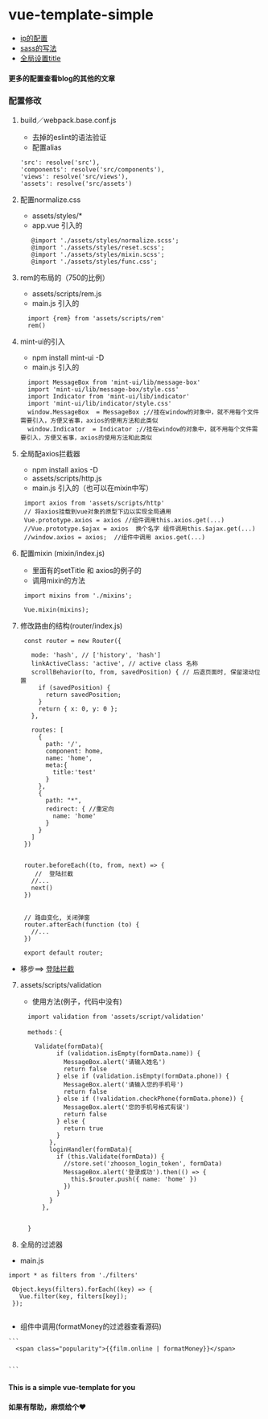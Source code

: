 # vue-template-simple

- [ip的配置](http://blog.csdn.net/zhooson/article/details/74389211)
- [sass的写法](http://blog.csdn.net/zhooson/article/details/63682280)
- [全局设置title](http://blog.csdn.net/zhooson/article/details/77409049)

#### 更多的配置查看blog的其他的文章

### 配置修改
1. build／webpack.base.conf.js
   - 去掉的eslint的语法验证
   - 配置alias
   ```
   'src': resolve('src'),
   'components': resolve('src/components'),
   'views': resolve('src/views'),
   'assets': resolve('src/assets')

   ```

2. 配置normalize.css
   - assets/styles/*
   - app.vue 引入的
   ```
      @import './assets/styles/normalize.scss';
      @import './assets/styles/reset.scss';
      @import './assets/styles/mixin.scss';
      @import './assets/styles/func.css';

    ```

3. rem的布局的（750的比例）
   - assets/scripts/rem.js
   - main.js 引入的
   ```
     import {rem} from 'assets/scripts/rem'
     rem()

    ```

4. mint-ui的引入
   - npm install mint-ui -D
   - main.js 引入的
   ```
     import MessageBox from 'mint-ui/lib/message-box'
     import 'mint-ui/lib/message-box/style.css'
     import Indicator from 'mint-ui/lib/indicator'
     import 'mint-ui/lib/indicator/style.css'
     window.MessageBox  = MessageBox ;//挂在window的对象中，就不用每个文件需要引入，方便又省事，axios的使用方法和此类似
     window.Indicator  = Indicator ;//挂在window的对象中，就不用每个文件需要引入，方便又省事，axios的使用方法和此类似

    ```

4. 全局配axios拦截器
   - npm install axios -D
   - assets/scripts/http.js
   - main.js 引入的（也可以在mixin中写）
   ```
    import axios from 'assets/scripts/http'
    // 将axios挂载到vue对象的原型下边以实现全局通用
    Vue.prototype.axios = axios //组件调用this.axios.get(...)
    //Vue.prototype.$ajax = axios  换个名字 组件调用this.$ajax.get(...)
    //window.axios = axios;  //组件中调用 axios.get(...)

   ```


5. 配置mixin (mixin/index.js)

    - 里面有的setTitle 和 axios的例子的
    - 调用mixin的方法
    ```
     import mixins from './mixins';

     Vue.mixin(mixins);

     ```


6. 修改路由的结构(router/index.js)

    ```
     const router = new Router({

       mode: 'hash', // ['history', 'hash']
       linkActiveClass: 'active', // active class 名称
       scrollBehavior(to, from, savedPosition) { // 后退页面时, 保留滚动位置
         if (savedPosition) {
           return savedPosition;
         }
         return { x: 0, y: 0 };
       },

       routes: [
         {
           path: '/',
           component: home,
           name: 'home',
           meta:{
             title:'test'
           }
         },
         {
           path: "*",
           redirect: { //重定向
             name: 'home'
           }
         }
       ]
     })


     router.beforeEach((to, from, next) => {
        //  登陆拦截
       //...
       next()
     })


     // 路由变化, 关闭弹窗
     router.afterEach(function (to) {
       //...
     })

     export default router;

     ```
  - 移步==> [登陆拦截](http://blog.csdn.net/zhooson/article/details/77368837)



7. assets/scripts/validation
   - 使用方法(例子，代码中没有)
   ```
     import validation from 'assets/script/validation'

     methods：{

       Validate(formData){
             if (validation.isEmpty(formData.name)) {
               MessageBox.alert('请输入姓名')
               return false
             } else if (validation.isEmpty(formData.phone)) {
               MessageBox.alert('请输入您的手机号')
               return false
             } else if (!validation.checkPhone(formData.phone)) {
               MessageBox.alert('您的手机号格式有误')
               return false
             } else {
               return true
             }
           },
           loginHandler(formData){
             if (this.Validate(formData)) {
               //store.set('zhooson_login_token', formData)
               MessageBox.alert('登录成功').then(() => {
                 this.$router.push({ name: 'home' })
               })
             }
           }
         },


     }

   ```


8. 全局的过滤器
  - main.js
   ```
   import * as filters from './filters'

    Object.keys(filters).forEach((key) => {
      Vue.filter(key, filters[key]);
    });


   ```

   - 组件中调用(formatMoney的过滤器查看源码)

    ```
      <span class="popularity">{{film.online | formatMoney}}</span>


    ```


 #### This is a simple vue-template for you

 #### 如果有帮助，麻烦给个❤️
